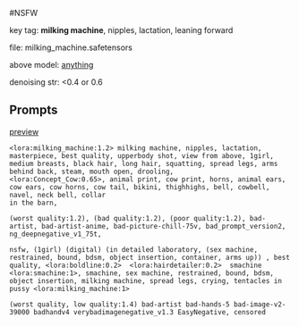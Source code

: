 #NSFW

key tag: **milking machine**, nipples, lactation, leaning forward

file: milking_machine.safetensors

above model: [anything](../Checkpoints/anything.md)

denoising str: <0.4 or 0.6

## Prompts

[preview](../../../attach/Pasted%20image%2020240306201547.png)

```
<lora:milking_machine:1.2> milking machine, nipples, lactation, 
masterpiece, best quality, upperbody shot, view from above, 1girl, medium breasts, black hair, long hair, squatting, spread legs, arms behind back, steam, mouth open, drooling, 
<lora:Concept_Cow:0.65>, animal print, cow print, horns, animal ears, cow ears, cow horns, cow tail, bikini, thighhighs, bell, cowbell, navel, neck bell, collar
in the barn,

(worst quality:1.2), (bad quality:1.2), (poor quality:1.2), bad-artist, bad-artist-anime, bad-picture-chill-75v, bad_prompt_version2, ng_deepnegative_v1_75t,
```

```
nsfw, (1girl) (digital) (in detailed laboratory, (sex machine, restrained, bound, bdsm, object insertion, container, arms up)) , best quality, <lora:boldline:0.2>  <lora:hairdetailer:0.2>  smachine <lora:smachine:1>, smachine, sex machine, restrained, bound, bdsm, object insertion, milking machine, spread legs, crying, tentacles in pussy <lora:milking_machine:1>

(worst quality, low quality:1.4) bad-artist bad-hands-5 bad-image-v2-39000 badhandv4 verybadimagenegative_v1.3 EasyNegative, censored
```